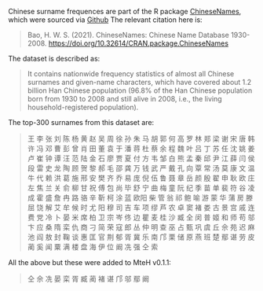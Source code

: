 Chinese surname frequences are part of the R package [ChineseNames](https://psychbruce.github.io/ChineseNames/), which were sourced via [Github](https://github.com/psychbruce/ChineseNames/blob/main/data-csv/familyname.csv)  The relevant citation here is:

> Bao, H. W. S. (2021). ChineseNames: Chinese Name Database 1930-2008. https://doi.org/10.32614/CRAN.package.ChineseNames 

The dataset is described as:

> It contains nationwide frequency statistics of almost all Chinese surnames and given-name characters, which have covered about 1.2 billion Han Chinese population (96.8% of the Han Chinese population born from 1930 to 2008 and still alive in 2008, i.e., the living household-registered population).

The top-300 surnames from this dataset are:

> 王 李 张 刘 陈 杨 黄 赵 吴 周 徐 孙 朱 马 胡 郭 何 高 罗 林 郑 梁 谢 宋 唐 韩 许 冯 邓 曹 彭 曾 肖 田 董 袁 于 潘 蒋 杜 蔡 余 程 魏 叶 吕 丁 苏 任 沈 姚 姜 卢 崔 钟 谭 汪 范 陆 金 石 廖 贾 夏 付 方 韦 邹 白 熊 孟 秦 邱 尹 江 薛 闫 侯 段 雷 史 龙 陶 顾 贺 黎 郝 毛 邵 龚 万 钱 武 严 戴 孔 向 覃 常 汤 莫 康 文 温 牛 代 赖 洪 葛 施 邢 安 樊 齐 乔 易 庞 倪 伍 鲁 聂 章 岳 颜 殷 翟 申 耿 欧 庄 左 焦 兰 关 俞 柳 甘 祝 傅 包 尚 毕 舒 宁 曲 梅 童 阮 纪 季 苗 单 裴 符 谷 凌 成 霍 盛 詹 冉 路 骆 辛 靳 柯 涂 蓝 欧阳 柴 管 翁 祁 鲍 喻 游 蒙 华 蒲 房 滕 屈 饶 解 艾 牟 候 时 尤 阳 穆 司 吉 车 项 缪 芦 农 卓 窦 褚 娄 古 景 宫 戚 连 费 党 冷 卜 晏 米 席 柏 卫 宗 岑 佟 边 瞿 麦 桂 沙 臧 全 闵 普 姬 和 师 苟 邬 卞 应 桑 隋 栾 仇 商 刁 简 荣 寇 郎 丛 仲 明 查 巫 占 甄 巩 虞 丘 佘 苑 迟 麻 池 阎 敖 封 鞠 谈 惠 匡 官 荆 郁 胥 冀 乐 南 邝 栗 储 原 燕 班 楚 鄢 谌 劳 皮 蔺 奚 闻 粟 满 楼 盘 海 伊 位 阚 冼 强 仝 索

All the above but these were added to MteH v0.1.1:

> 仝 佘 冼 晏 栾 胥 臧 蔺 褚 谌 邝 邬 鄢 阚
